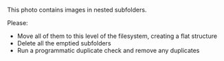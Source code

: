 This photo contains images in nested subfolders.

Please:

- Move all of them to this level of the filesystem, creating a flat structure  
- Delete all the emptied subfolders 
- Run a programmatic duplicate check and remove any duplicates